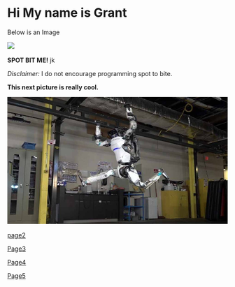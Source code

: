 <!DOCTYPE html>
<html lang="en">
<head>
    <meta charset="UTF-8">

</head>
<body>
<h1>Hi My name is Grant</h1>
<p>Below is an Image</p>
<img src="https://th.bing.com/th/id/R.32ac5f5e2021ae040099632556b29b04?rik=GYoL48ANgoeUmw&pid=ImgRaw&r=0">
<p>
 
<b>SPOT BIT ME!</b> jk</p>
<p><i>Disclaimer:</i> I do not encourage programming spot to bite.</p>



<P><b>This next picture is really cool.</b></P>

<img src="Atlas.jpg">

<a href ="https://github.com/gar7mn/midterm1000site/blob/main/part2.md"/>page2</a>
<p></p>
<a href="https://github.com/gar7mn/midterm1000site/blob/main/part3.md/">Page3</a>
<p></p>
<a href="https://github.com/gar7mn/midterm1000site/blob/main/part%204.md/">Page4</a>
<p></p>
<a href="https://github.com/gar7mn/midterm1000site/blob/main/part%204.md/">Page5</a>
</body>
</html>
